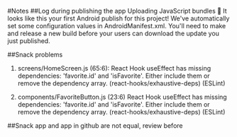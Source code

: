 #Notes
##Log during publishing the app
Uploading JavaScript bundles
🚀 It looks like this your first Android publish for this project! We've automatically set some configuration values in AndroidManifest.xml. You'll need to make and release a new build before your users can download the update you just published.


##Snack problems
1. screens/HomeScreen.js (65:6): 
React Hook useEffect has missing dependencies: 'favorite.id' and 'isFavorite'. Either include them or remove the dependency array. (react-hooks/exhaustive-deps)
(ESLint)

2. components/FavoriteButton.js (23:6)
React Hook useEffect has missing dependencies: 'favorite.id' and 'isFavorite'. Either include them or remove the dependency array. (react-hooks/exhaustive-deps)
(ESLint)

##Snack app and app in github are not equal, review before 